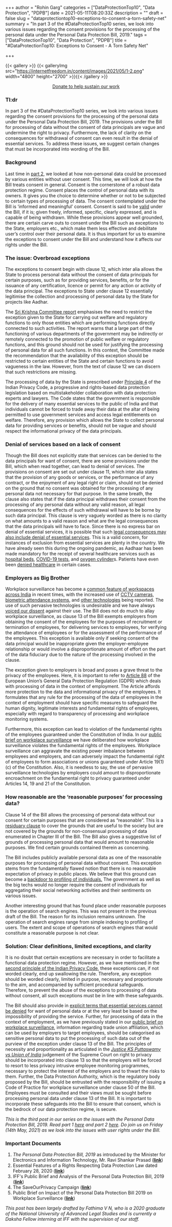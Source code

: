 +++
author = "Rohin Garg"
categories = ["DataProtectionTop10", "Data Protection", "PDPB"]
date = 2021-05-11T08:20:33Z
description = ""
draft = false
slug = "dataprotectiontop10-exceptions-to-consent-a-torn-safety-net"
summary = "In part 3 of the #DataProtectionTop10 series, we look into various issues regarding the consent provisions for the processing of the personal data under the Personal Data Protection Bill, 2019."
tags = ["DataProtectionTop10", "Data Protection", "PDPB"]
title = "#DataProtectionTop10: Exceptions to Consent - A Torn Safety Net"

+++


{{< gallery >}}
{{< galleryImg  src="https://internetfreedom.in/content/images/2021/05/1-2.png" width="4800" height="2700" >}}{{< /gallery >}}

<div style="text-align:center;">
<a href="https://internetfreedom.in/donate/" class="button">Donate to help sustain our work</a>
</div>

### Tl:dr

In part 3 of the #DataProtectionTop10 series, we look into various issues regarding the consent provisions for the processing of the personal data under the Personal Data Protection Bill, 2019. The provisions under the Bill for processing of data without the consent of data principals are vague and undermine the right to privacy. Furthermore, the lack of clarity on the consequences for withdrawal of consent can even result in the denial of essential services. To address these issues, we suggest certain changes that must be incorporated into wording of the Bill.

### Background

Last time in [part 2](https://internetfreedom.in/dataprotectiontop10-imposters-under-the-personal-data-protection-bill/), we looked at how non-personal data could be processed by various entities without user consent. This time, we will look at how the Bill treats consent in general. Consent is the cornerstone of a robust data protection regime. Consent places the control of personal data with its owners. It gives you the choice to determine whether or not to be subjected to certain types of processing of data. The consent contemplated under the Bill is ‘informed and meaningful’ consent. Consent is said to be [valid](https://internetfreedom.in/startfromscratch-an-explainer-on-the-personal-data-protection-bill-2019/) under the Bill, if it is; given freely, informed, specific, clearly expressed, and is capable of being withdrawn.  While these provisions appear well grounded, there are certain carve outs to consent under the Bill such as exceptions to the State, employers etc., which make them less effective and debilitate user’s control over their personal data. It is thus important for us to examine the exceptions to consent under the Bill and understand how it affects our rights under the Bill.

### The issue: Overbroad exceptions

The exceptions to consent begin with clause 12, which inter alia allows the State to process personal data without the consent of data principals for certain purposes, such as for providing services, benefits, or for the issuance of any certification, licence or permit for any action or activity of the data principal. The exceptions to State under clause 12 essentially legitimise the collection and processing of personal data by the State for projects like Aadhar.

The [Sri Krishna Committee report](https://www.meity.gov.in/writereaddata/files/Data_Protection_Committee_Report.pdf) emphasises the need to restrict the exception given to the State for carrying out welfare and regulatory functions to only those entities which are performing functions directly connected to such activities. The report warns that a large  part of the functioning of various departments of the government may be indirectly or remotely connected to the promotion of public welfare or regulatory functions, and this ground should not be used for justifying  the processing of personal data for all such functions. In this context, the Committee made the recommendation that the availability of this exception should be restricted to certain entities of the State and certain functions to avoid vagueness in the law. However, from the text of clause 12 we can discern that such restrictions are missing.

The processing of data by the State is prescribed under [Principle 4](https://saveourprivacy.in/principles) of the Indian Privacy Code, a progressive and rights-based data protection legislation based on multistakeholder collaboration with data protection experts and lawyers.  The Code states that the government is responsible for the delivery of many essential services to the public of India and that  individuals cannot be forced to trade away their data at the altar of being permitted to use government services and access legal entitlements on welfare. Therefore, any provision which allows the State to collect personal data for providing services or benefits, should not be vague and should respect the informational privacy of the data principals.

### Denial of services based on a lack of consent

Though the Bill does not explicitly state that services can be denied to the data principals for want of consent, there are some provisions under the Bill, which when read together, can lead to denial of services. The provisions on consent are set out under clause 11, which inter alia states that the provision of any goods or services, or the performance of any contract, or the enjoyment of any legal right or claim, should not be denied on the ground that no consent was obtained for the processing of any personal data not necessary for that purpose. In the same breath, the clause also states that if the data principal withdraws their consent from the processing of any personal data without any valid reason, all legal consequences for the effects of such withdrawal will have to be borne by such data principal. This clause is very vaguely worded as there is no clarity on what amounts to a valid reason and what are the legal consequences that the data principals will have to face. Since there is no express bar on denial of essential services, it is possible that such [legal consequences may also include denial of essential services](https://saveourprivacy.in/media/all/Brief-PDP-Bill-25.12.2020.pdf). This is a valid concern, for instances of exclusion from essential services are plenty in the country. We have already seen this during the ongoing pandemic, as Aadhaar has been made mandatory for the receipt of several healthcare services such as [hospital beds](https://timesofindia.indiatimes.com/city/gurgaon/aadhaar-rule-for-hospital-beds-leaves-many-stumped/articleshow/82188572.cms), [COVID-19 tests](https://www.thequint.com/my-report/denied-covid-19-test-due-to-aadhaar-id-proof), and [oxygen cylinder](https://indianexpress.com/article/cities/delhi/covid-19-doorstep-delivery-of-oxygen-cylinders-in-gurgaon-from-sunday-7307124/)s. Patients have even been [denied healthcare](https://health.economictimes.indiatimes.com/news/hospitals/girl-denied-treatment-in-delhi-govt-hospital-over-aadhaar-union-minister-comes-to-rescue/66175841) in certain cases.

### Employers as Big Brother

Workplace surveillance has become a [common feature of workspaces across India](https://cis-india.org/internet-governance/blog/the-boss-will-see-you-now-the-growth-of-workplace-surveillance-in-india-is-data-protection-legislation-the-answer) in recent times, with the increased use of [CCTV cameras](https://timesofindia.indiatimes.com/india/how-employers-are-using-new-tech-to-track-those-working-from-home/articleshow/74978786.cms), [biometric attendance systems](https://internetfreedom.in/legal-notice-to-becil-for-its-tender-to-procure-employee-tracking-smartwatches-and-a-mass-surveillance-system/), and [other technologies](https://internetfreedom.in/legal-notice-to-becil-for-its-tender-to-procure-employee-tracking-smartwatches-and-a-mass-surveillance-system/) being reported. The use of such pervasive technologies is undesirable and we have always [voiced our dissent](https://internetfreedom.in/workers-privacy-during-covid-19/) against their use. The Bill does not do much to allay workplace surveillance, as clause 13 of the Bill exempts employers from obtaining the consent of the employees for the purposes of recruitment or termination of employees, for delivering services to employees, for verifying the attendance of employees or for the assessment of the performance of the employees. This exception is available only if seeking consent of the data principal would be inappropriate given the employer-employee relationship or would involve a disproportionate amount of effort on the part of the data fiduciary due to the nature of the processing involved in the clause.

The exception given to employers is broad and poses a grave threat to the privacy of the employees. Here, it is important to refer to [Article 88](https://gdpr-info.eu/art-88-gdpr/) of the European Union’s General Data Protection Regulation (GDPR) which deals with processing of data in the context of employment. The Article affords more protection to the data and informational privacy of the employees. It formulates that any rule for the processing of the data of employees in the context of employment should have specific measures to safeguard the human dignity, legitimate interests and fundamental rights of employees, especially with regard to transparency of processing and workplace monitoring systems.

Furthermore, this exception can lead to violation of the fundamental rights of the employees guaranteed under the Constitution of India. In our [public brief on workplace surveillance](https://drive.google.com/file/d/1qjZfNEZjr9ohtGzMXsulzmgsrKXma-Rf/view) we have deliberated how workplace surveillance violates the fundamental rights of the employees. Workplace surveillance can aggravate the existing power imbalance between employees and employers, and can adversely impact the fundamental right of employees to form associations or unions guaranteed under Article 19(1)(c) of the Constitution. Also, it is needless to say, the use of pervasive surveillance technologies by employers could amount to disproportionate encroachment on the fundamental right to privacy guaranteed under Articles 14, 19 and 21 of the Constitution.

### How reasonable are the ‘reasonable purposes’ for processing data?

Clause 14 of the Bill allows the processing of personal data without our consent for certain purposes that are considered as “reasonable”. This is a [residuary clause](https://www.meity.gov.in/writereaddata/files/Data_Protection_Committee_Report.pdf) to cover the grounds that are useful to the society but are not covered by the grounds for non-consensual processing of data enumerated in Chapter III of the Bill. The Bill also gives a suggestive list of grounds of processing personal data that would amount to reasonable purposes. We find certain grounds contained therein as concerning.

The Bill includes publicly available personal data as one of the reasonable purposes for processing of personal data without consent. This exception stems from the fundamentally flawed notion that there is no reasonable expectation of privacy in public places. We believe that this ground can become a [backdoor to profiling of individuals.](https://internetfreedom.in/essential-features-of-a-rights-respecting-data-protection-law/) The government as well as the big techs would no longer require the consent of individuals for aggregating their social networking activities and their sentiments on various issues.

Another interesting ground that has found place under reasonable purposes is the operation of search engines. This was not present in the previous draft of the Bill. The reason for its inclusion remains unknown. The operation of search engines range from simple indexing to profiling of users. The extent and scope of operations of search engines that would constitute a reasonable purpose is not clear.

### Solution: Clear definitions, limited exceptions, and clarity

It is no doubt that certain exceptions are necessary in order to facilitate a functional data protection regime. However, as we have mentioned in the [second principle of the Indian Privacy Code](https://saveourprivacy.in/principles), these exceptions can, if not worded clearly, end up swallowing the rule. Therefore, any exception should be worded clearly, limited in purpose, necessary and proportionate to the aim, and accompanied by sufficient procedural safeguards. Therefore, to prevent the abuse of the exceptions to processing of data without consent, all such exceptions must be in line with these safeguards.

The Bill should also provide in [explicit terms that essential services cannot be denied](https://saveourprivacy.in/media/all/Brief-PDP-Bill-25.12.2020.pdf) for want of personal data or at the very least be based on the impossibility of providing the service. Further, for processing of data in the context of employment, as we have previously stated in our [public brief on workplace surveillance](https://drive.google.com/file/d/1qjZfNEZjr9ohtGzMXsulzmgsrKXma-Rf/view), information regarding trade union affiliation, which can be used by employers to target employees, should be categorised as sensitive personal data to put the processing of such data out of the purview of the exception under clause 13 of the Bill. The principles of necessity and proportionality as articulated in the [_Justice KS Puttaswamy vs Union of India_](https://indiankanoon.org/doc/91938676/) judgement of the Supreme Court on right to privacy should be incorporated into clause 13 so that the employers will be forced to resort to less privacy intrusive employee monitoring programmes, necessary to protect the interest of the employers and to thwart the risks to them. Further, the Data Protection Authority, which is the regulatory body proposed by the Bill, should be entrusted with the responsibility of issuing a Code of Practice for workplace surveillance under clause 50 of the Bill. Employees must be consulted and their views must be sought before processing personal data under clause 13 of the Bill. It is important to incorporate these safeguards into the Bill to ensure that consent, which is the bedrock of our data protection regime, is secure.

_This is the third post in our series on the issues with the Personal Data Protection Bill, 2019. Read part 1 [here](https://internetfreedom.in/dataprotectiontop10-lost-in-muddled-objectives/) and part 2 [here](https://internetfreedom.in/dataprotectiontop10-imposters-under-the-personal-data-protection-bill/). Do join us on Friday (14th May, 2021) as we look into the issues with user rights under the Bill._

### Important **Documents**

1. _The Personal Data Protection Bill, 2019_ as introduced by the Minister for Electronics and Information Technology, Mr. Ravi Shankar Prasad ([**link**](https://www.prsindia.org/sites/default/files/bill_files/Personal%20Data%20Protection%20Bill%2C%202019.pdf))
2. Essential Features of a Rights Respecting Data Protection Law dated February 28, 2020 ([**link**](https://internetfreedom.in/essential-features-of-a-rights-respecting-data-protection-law/))
3. IFF's Public Brief and Analysis of the Personal Data Protection Bill, 2019 ([**link**](https://saveourprivacy.in/media/all/Brief-PDP-Bill-25.12.2020.pdf))
4. The SaveOurPrivacy Campaign ([**link**](https://saveourprivacy.in/))
5. Public Brief on Impact of the Personal Data Protection Bill 2019 on Workplace Surveillance ([**link**](https://drive.google.com/file/d/1qjZfNEZjr9ohtGzMXsulzmgsrKXma-Rf/view?usp=sharing))

_This post has been largely drafted by Fathima V N, who is a 2020 graduate of the National University of Advanced Legal Studies and is currently a Daksha Fellow interning at IFF with the supervision of our staff._



